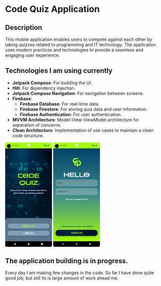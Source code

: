 # Code Quiz Application

## Description
This mobile application enables users to compete against each other by taking quizzes related to programming and IT technology. The application uses modern practices and technologies to provide a seamless and engaging user experience.

## Technologies I am using currently
- **Jetpack Compose**: For building the UI.
- **Hilt**: For dependency injection.
- **Jetpack Compose Navigation**: For navigation between screens.
- **Firebase**:
  - **Firebase Database**: For real-time data.
  - **Firebase Firestore**: For storing quiz data and user information.
  - **Firebase Authentication**: For user authentication.
- **MVVM Architecture**: Model-View-ViewModel architecture for separation of concerns.
- **Clean Architecture**: Implementation of use cases to maintain a clean code structure.


<p align="justify">
     <img src="screenshots/WelcomeScreen.png" alt="Welcome Screen" width="30%"/>
     <img src="screenshots/LoginScreen.png" alt="Login Screen" width="30%" />
  </p>
  
## The application building is in progress.
Every day I am making few changes in the code. So far I have done quite good job, but still its is large amount of work ahead me. 
